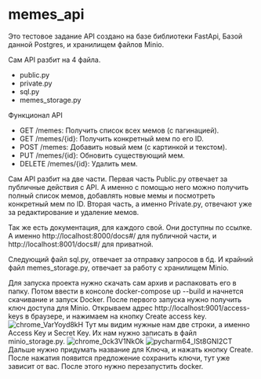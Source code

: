 # memes_api
 
Это тестовое задание
API создано на базе библиотеки FastApi, Базой данной Postgres, и хранилищем файлов Minio.

Сам API разбит на 4 файла.
- public.py
- private.py
- sql.py
- memes_storage.py

Функционал API
- GET /memes: Получить список всех мемов (с пагинацией).
- GET /memes/{id}: Получить конкретный мем по его ID.
- POST /memes: Добавить новый мем (с картинкой и текстом).
- PUT /memes/{id}: Обновить существующий мем.                                        
- DELETE /memes/{id}: Удалить мем.


Сам API разбит на две части. Первая часть Public.py отвечает за публичные действия с API. А именно с помощью него можно получить полный список мемов, добавлять новые мемы и посмотреть конкретный мем по ID.
Вторая часть, а именно Private.py, отвечают уже за редактирование и удаление мемов.

Так же есть документация, для каждого свой. Они доступны по ссылке. А именно http://localhost:8000/docs#/ для публичной части, и http://localhost:8001/docs#/ для приватной.

Следующий файл sql.py, отвечает за отправку запросов в бд.
И крайний файл memes_storage.py, отвечает за работу с хранилищем Minio.

Для запуска проекта нужно скачать сам архив и распаковать его в папку. Потом ввести в консоле docker-compose up --build и начнется скачивание и запуск Docker.
После первого запуска нужно получить ключ доступа для Minio. Открываем адрес http://localhost:9001/access-keys в браузере, и нажимаем на кнопку Create access key. ![chrome_VarYoyd8kH](https://github.com/user-attachments/assets/90dd1623-af83-4986-91de-310888f4a6be)
Тут мы видим нужные нам две строки, а именно Access Key и Secret Key. Их нам нужно записать в файл minio_storage.py. 
![chrome_0ck3V1NkOk](https://github.com/user-attachments/assets/05d31ec1-0c43-4b74-a177-112f3ad07b5b)
![pycharm64_lSt8GNI2CT](https://github.com/user-attachments/assets/1d7c460f-865d-4c9c-adc0-821ece958de4)</br>
Дальше нужно придумать название для Ключа, и нажать кнопку Create. После нажатия появится предложение сохранить ключи, тут уже зависит от вас.
После этого нужно перезапустить docker.
